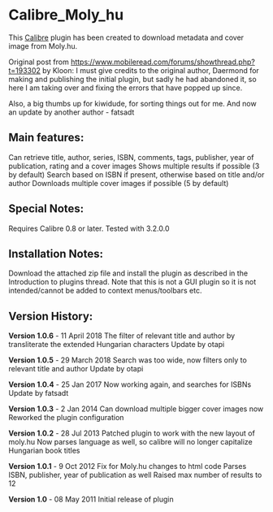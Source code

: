 # Calibre_Moly_hu
This [Calibre](https://calibre-ebook.com/) plugin has been created to download metadata and cover image from Moly.hu.

Original post from https://www.mobileread.com/forums/showthread.php?t=193302 by Kloon:
I must give credits to the original author, Daermond for making and publishing the initial plugin, but sadly he had abandoned it, so here I am taking over and fixing the errors that have popped up since.

Also, a big thumbs up for kiwidude, for sorting things out for me. 
And now an update by another author - fatsadt

## Main features:
Can retrieve title, author, series, ISBN, comments, tags, publisher, year of publication, rating and a cover images
Shows multiple results if possible (3 by default)
Search based on ISBN if present, otherwise based on title and/or author
Downloads multiple cover images if possible (5 by default)

## Special Notes:
Requires Calibre 0.8 or later. Tested with 3.2.0.0

## Installation Notes:
Download the attached zip file and install the plugin as described in the Introduction to plugins thread.
Note that this is not a GUI plugin so it is not intended/cannot be added to context menus/toolbars etc.

## Version History:
**Version 1.0.6** - 11 April 2018
The filter of relevant title and author by transliterate the extended Hungarian characters
Update by otapi

**Version 1.0.5** - 29 March 2018
Search was too wide, now filters only to relevant title and author
Update by otapi

**Version 1.0.4** - 25 Jan 2017
Now working again, and searches for ISBNs
Update by fatsadt

**Version 1.0.3** - 2 Jan 2014
Can download multiple bigger cover images now
Reworked the plugin configuration

**Version 1.0.2** - 28 Jul 2013
Patched plugin to work with the new layout of moly.hu
Now parses language as well, so calibre will no longer capitalize Hungarian book titles

**Version 1.0.1** - 9 Oct 2012
Fix for Moly.hu changes to html code
Parses ISBN, publisher, year of publication as well
Raised max number of results to 12

**Version 1.0** - 08 May 2011
Initial release of plugin

